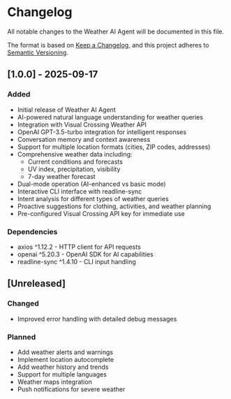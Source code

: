 # Changelog

All notable changes to the Weather AI Agent will be documented in this file.

The format is based on [Keep a Changelog](https://keepachangelog.com/en/1.0.0/),
and this project adheres to [Semantic Versioning](https://semver.org/spec/v2.0.0.html).

## [1.0.0] - 2025-09-17

### Added
- Initial release of Weather AI Agent
- AI-powered natural language understanding for weather queries
- Integration with Visual Crossing Weather API
- OpenAI GPT-3.5-turbo integration for intelligent responses
- Conversation memory and context awareness
- Support for multiple location formats (cities, ZIP codes, addresses)
- Comprehensive weather data including:
  - Current conditions and forecasts
  - UV index, precipitation, visibility
  - 7-day weather forecast
- Dual-mode operation (AI-enhanced vs basic mode)
- Interactive CLI interface with readline-sync
- Intent analysis for different types of weather queries
- Proactive suggestions for clothing, activities, and weather planning
- Pre-configured Visual Crossing API key for immediate use

### Dependencies
- axios ^1.12.2 - HTTP client for API requests
- openai ^5.20.3 - OpenAI SDK for AI capabilities
- readline-sync ^1.4.10 - CLI input handling

## [Unreleased]

### Changed
- Improved error handling with detailed debug messages

### Planned
- Add weather alerts and warnings
- Implement location autocomplete
- Add weather history and trends
- Support for multiple languages
- Weather maps integration
- Push notifications for severe weather